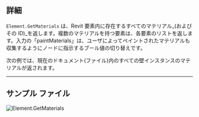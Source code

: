 ## 詳細
`Element.GetMaterials` は、Revit 要素内に存在するすべてのマテリアル_(およびその ID)_を返します。複数のマテリアルを持つ要素は、各要素のリストを返します。入力の「paintMaterials」は、ユーザによってペイントされたマテリアルも収集するようにノードに指示するブール値の切り替えです。

次の例では、現在のドキュメント(ファイル)内のすべての壁インスタンスのマテリアルが返されます。
___
## サンプル ファイル

![Element.GetMaterials](./Revit.Elements.Element.GetMaterials_img.jpg)

